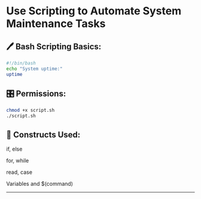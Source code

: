 # Use Scripting to Automate System Maintenance Tasks

## 🖊 Bash Scripting Basics:
```bash
#!/bin/bash
echo "System uptime:"
uptime
```

## 🎛 Permissions:
```bash
chmod +x script.sh
./script.sh
```

## 🧠 Constructs Used:
if, else

for, while

read, case

Variables and $(command)

---
